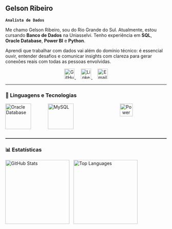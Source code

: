 ## Gelson Ribeiro 
**`Analista de Dados`**

Me chamo Gelson Ribeiro, sou do Rio Grande do Sul. Atualmente, estou cursando **Banco de Dados** na Uniasselvi. Tenho experiência em **SQL**, **Oracle Database**, **Power BI** e **Python**.

Aprendi que trabalhar com dados vai além do domínio técnico: é essencial ouvir, entender desafios e comunicar insights com clareza para gerar conexões reais com todas as pessoas envolvidas.

<p align="center">
  <!-- GitHub -->
  <a href="https://github.com/GelsonRibeiroJr" target="_blank">
    <img width="32px" alt="GitHub" title="GitHub" src="https://img.icons8.com/fluency/48/github.png" />
  </a>
  &nbsp;&nbsp;&nbsp;
  <!-- LinkedIn -->
  <a href="https://www.linkedin.com/in/gelson-ribeiro-jr-920b03220/" target="_blank">
    <img width="32px" alt="LinkedIn" title="LinkedIn" src="https://img.icons8.com/fluency/48/linkedin.png" />
  </a>
  &nbsp;&nbsp;&nbsp;
  <!-- Email -->
  <a href="mailto:Junior.ar.ribeiro@gmail.com">
    <img width="32px" alt="Email" title="Email" src="https://img.icons8.com/fluency/48/new-post.png" />
  </a>
</p>



---

### 🤖 Linguagens e Tecnologias
<p align="left">
  <!-- Oracle -->
  <img
    align="left"
    alt="Oracle Database"
    title="Oracle Database"
    width="80px"
    style="padding-right: 50px;"
    src="https://cdn.jsdelivr.net/gh/devicons/devicon@latest/icons/oracle/oracle-original.svg"
  />
  <!-- MySQL -->
  <img
    align="left"
    alt="MySQL"
    title="MySQL"
    width="80px"
    style="padding-right: 50px;"
    src="https://cdn.jsdelivr.net/gh/devicons/devicon@latest/icons/mysql/mysql-original-wordmark.svg"
  />
  <p align="center">
  <!-- Link para baixar o ícone do Power BI -->
  <a href="https://img.icons8.com/color/48/000000/microsoft-power-bi.png" download="powerbi.png">
    <img
      src="https://img.icons8.com/color/48/000000/microsoft-power-bi.png"
      alt="Power BI"
      title="Clique para baixar o ícone do Power BI"
      width="40px"
      style="padding-right: 15px;"
    />
  </a>
</p>

<br><br clear="all"/>

<hr style="border:0;border-top:1px solid #555;margin:20px 0;" />



### 📊 Estatísticas

<p>
  <img 
    align="left" 
    alt="GitHub Stats" 
    height="200" 
    style="padding-right: 10px;" 
    src="https://github-readme-stats.vercel.app/api?username=GelsonRibeiroJr&show_icons=true&theme=tokyonight&include_all_commits=true&locale=pt-br" 
  />
  <img 
    align="left" 
    alt="Top Languages" 
    height="200" 
    src="https://github-readme-stats.vercel.app/api/top-langs/?username=GelsonRibeiroJr&theme=tokyonight&layout=compact&custom_title=Tecnologias&langs_count=4" 
  />
</p>


